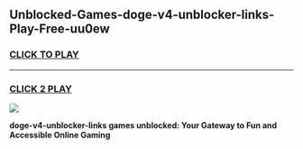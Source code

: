 
## Unblocked-Games-doge-v4-unblocker-links-Play-Free-uu0ew
<h3>
<a href="https://premium76.site?title=doge-v4-unblocker-links&ref=10A">CLICK TO PLAY</a></h3>
<hr>

<h3>
<a href="https://premium76.site?title=doge-v4-unblocker-links&ref=10A">CLICK 2 PLAY</a>
  
</h3>

<a href="https://premium76.site?title=doge-v4-unblocker-links&ref=10A"><img src="https://clearcache.store/games.png"></a>


**doge-v4-unblocker-links games unblocked: Your Gateway to Fun and Accessible Online Gaming**
